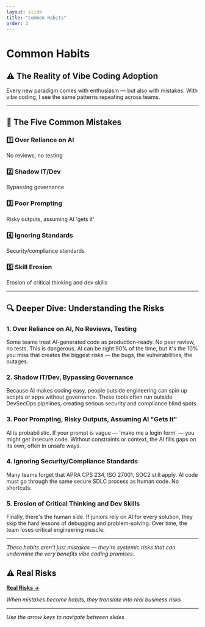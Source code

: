 ```yaml
---
layout: slide
title: "Common Habits"
order: 2
---
```


# Common Habits

## ⚠️ The Reality of Vibe Coding Adoption

Every new paradigm comes with enthusiasm — but also with mistakes. With vibe coding, I see the same patterns repeating across teams.

---

## 🚨 The Five Common Mistakes

<div class="habit-list">
    <div class="habit-item">
        <h3>1️⃣ Over Reliance on AI</h3>
        <p>No reviews, no testing</p>
    </div>
    <div class="habit-item">
        <h3>2️⃣ Shadow IT/Dev</h3>
        <p>Bypassing governance</p>
    </div>
    <div class="habit-item">
        <h3>3️⃣ Poor Prompting</h3>
        <p>Risky outputs, assuming AI 'gets it'</p>
    </div>
    <div class="habit-item">
        <h3>4️⃣ Ignoring Standards</h3>
        <p>Security/compliance standards</p>
    </div>
    <div class="habit-item">
        <h3>5️⃣ Skill Erosion</h3>
        <p>Erosion of critical thinking and dev skills</p>
    </div>
</div>

---

## 🔍 Deeper Dive: Understanding the Risks

### **1. Over Reliance on AI, No Reviews, Testing**
Some teams treat AI-generated code as production-ready. No peer review, no tests. This is dangerous. AI can be right 90% of the time, but it's the 10% you miss that creates the biggest risks — the bugs, the vulnerabilities, the outages.

### **2. Shadow IT/Dev, Bypassing Governance**
Because AI makes coding easy, people outside engineering can spin up scripts or apps without governance. These tools often run outside DevSecOps pipelines, creating serious security and compliance blind spots.

### **3. Poor Prompting, Risky Outputs, Assuming AI "Gets It"**
AI is probabilistic. If your prompt is vague — 'make me a login form' — you might get insecure code. Without constraints or context, the AI fills gaps on its own, often in unsafe ways.

### **4. Ignoring Security/Compliance Standards**
Many teams forget that APRA CPS 234, ISO 27001, SOC2 still apply. AI code must go through the same secure SDLC process as human code. No shortcuts.

### **5. Erosion of Critical Thinking and Dev Skills**
Finally, there's the human side. If juniors rely on AI for every solution, they skip the hard lessons of debugging and problem-solving. Over time, the team loses critical engineering muscle.

---

*These habits aren't just mistakes — they're systemic risks that can undermine the very benefits vibe coding promises.*

## ⚠️ Real Risks

[**Real Risks →**](02-1-real-risks.html)

*When mistakes become habits, they translate into real business risks*

---

*Use the arrow keys to navigate between slides*

